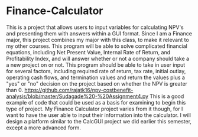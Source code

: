# Finance-Calculator
This is a project that allows users to input variables for calculating NPV's  and presenting them with answers within a GUI format.
Since I am a Finance major, this project combines my major with this class, to make it relevant to my other courses. This program will be able to solve complicated financial equations, including Net Present Value, Internal Rate of Return, and Profitability Index, and will answer whether or not a company should take a a new project on or not.
This program should be able to take in user input for several factors, including required rate of return, tax rate, initial outlay, operating cash flows, and termination values and return the values plus a "yes" or "no" decision on the project based on whether the NPV is greater than 0. 
https://github.com/rajatk16/npv-costbenefit-analysis/blob/master/Sudagade%20-%20Assignment4.py This is a good example of code that could be used as a basis for examining to begin this type of project. My Finance Calculator project varies from it though, for I want to have the user able to input their information into the calculator. I will design a platform similar to the CalcGUI project we did earlier this semester, except a more advanced form.
